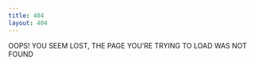 ```yaml
---
title: 404
layout: 404
---
```


OOPS! YOU SEEM LOST, THE PAGE YOU’RE TRYING TO LOAD WAS NOT FOUND
